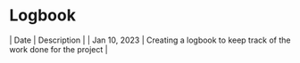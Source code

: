 # Logbook
| Date | Description  |
| Jan 10, 2023 | Creating a logbook to keep track of the work done for the project |